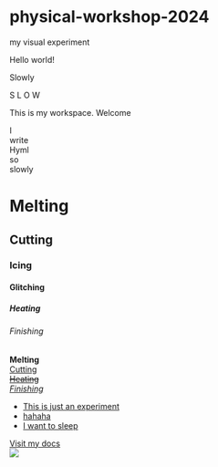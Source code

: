 # physical-workshop-2024
my visual experiment
<!DOCTYPE html>
<htlml>
<head> 
     <title>Website title</title>
</head>
<body>
    <p>Hello world!</p>
    <p>Slowly</p>
    <p>S&nbsp;L&nbsp;O&nbsp;W&nbsp;</p>
    <p>This is my workspace. Welcome</p>
    <p>I<br> write<br> Hyml<br> so<br> slowly</p>
    <h1> Melting </h1>
    <h2> Cutting </h2>
    <h3> Icing </h3>
    <h4> Glitching </h4>
    <h5> Heating </h5>
    <h6> Finishing </h6>
    <div>
        <b> Melting </b><br>
        <U> Cutting </u2><br>
        <s> Heating </s><br>
        <i> Finishing </i><br>
    </div>
    <ul>
        <li>
            This is just an experiment
        </li>
        <li>
            hahaha
        </li>
        <li>
            I want to sleep
        </li>
    </ul>
    <a href="https://docs.google.com/document/d/1cF49o3Q9sk7fTXCygLp_kJtSfX62b_FeGj0RjPCd1B8/edit#heading=h.nj23sjpj5u97">Visit my docs</a><i></i><br>
    <img src="스크린샷 2024-04-24 오후 12.39.33">
</body>
</htlml>
    
